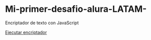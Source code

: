 # Mi-primer-desafio-alura-LATAM-
Encriptador de texto con JavaScript

<a href="https://marcoeaesteban.github.io/cripto-alura/">Ejecutar encriptador</a>